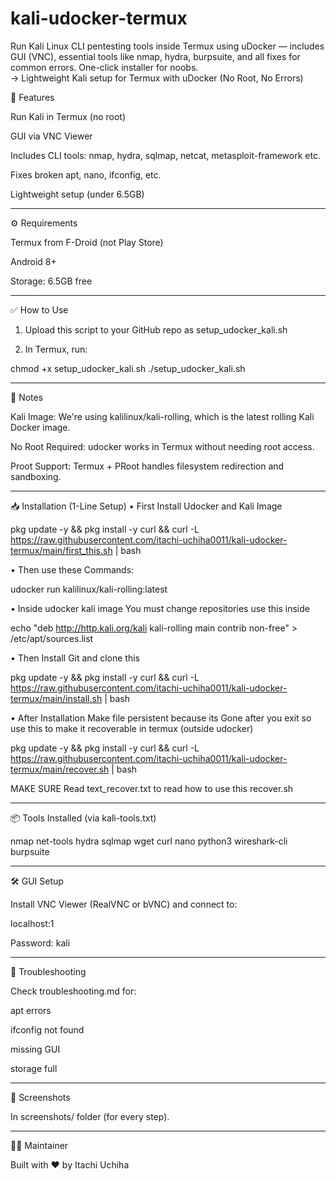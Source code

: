 # kali-udocker-termux
Run Kali Linux CLI pentesting tools inside Termux using uDocker — includes GUI (VNC), essential tools like nmap, hydra, burpsuite, and all fixes for common errors. One-click installer for noobs.  
-> Lightweight Kali setup for Termux with uDocker (No Root, No Errors)


🚀 Features

Run Kali in Termux (no root)

GUI via VNC Viewer

Includes CLI tools: nmap, hydra, sqlmap, netcat, metasploit-framework etc.

Fixes broken apt, nano, ifconfig, etc.

Lightweight setup (under 6.5GB)



---

⚙️ Requirements

Termux from F-Droid (not Play Store)

Android 8+

Storage: 6.5GB free


---

✅ How to Use

1. Upload this script to your GitHub repo as setup_udocker_kali.sh


2. In Termux, run:



chmod +x setup_udocker_kali.sh
./setup_udocker_kali.sh


---

📌 Notes

Kali Image: We're using kalilinux/kali-rolling, which is the latest rolling Kali Docker image.

No Root Required: udocker works in Termux without needing root access.

Proot Support: Termux + PRoot handles filesystem redirection and sandboxing.

---

📥 Installation (1-Line Setup)
• First Install Udocker and Kali Image

pkg update -y && pkg install -y curl && curl -L https://raw.githubusercontent.com/itachi-uchiha0011/kali-udocker-termux/main/first_this.sh | bash

• Then use these Commands:

udocker run kalilinux/kali-rolling:latest

• Inside udocker kali image You must change repositories use this inside

echo "deb http://http.kali.org/kali kali-rolling main contrib non-free" > /etc/apt/sources.list

• Then Install Git and clone this


pkg update -y && pkg install -y curl && curl -L https://raw.githubusercontent.com/itachi-uchiha0011/kali-udocker-termux/main/install.sh | bash

• After Installation Make file persistent because its Gone after you exit so use this to make it recoverable in termux (outside udocker)

  pkg update -y && pkg install -y curl && curl -L https://raw.githubusercontent.com/itachi-uchiha0011/kali-udocker-termux/main/recover.sh | bash
  
  MAKE SURE Read text_recover.txt to read how to use this recover.sh
  
---

📦 Tools Installed (via kali-tools.txt)

nmap
net-tools
hydra
sqlmap
wget
curl
nano
python3
wireshark-cli
burpsuite


---

🛠️ GUI Setup

Install VNC Viewer (RealVNC or bVNC) and connect to:

localhost:1

Password: kali



---

🧰 Troubleshooting

Check troubleshooting.md for:

apt errors

ifconfig not found

missing GUI

storage full



---

📸 Screenshots

In screenshots/ folder (for every step).


---

👨‍💻 Maintainer

Built with ❤️ by Itachi Uchiha
